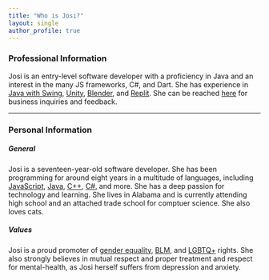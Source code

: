 ```yaml
---
title: "Who is Josi?"
layout: single
author_profile: true
---
```


### Professional Information

Josi is an entry-level software developer with a proficiency in Java and an interest in the many JS frameworks, C#, and Dart. She has experience in [Java with Swing](https://en.wikipedia.org/wiki/Swing_(Java)), [Unity](https://en.wikipedia.org/wiki/Unity_(game_engine)), [Blender](https://en.wikipedia.org/wiki/Blender_(software)), and [Replit](https://en.wikipedia.org/wiki/Replit). She can be reached [here](/_pages/contact) for business inquiries and feedback.

---

### Personal Information

##### General

Josi is a seventeen-year-old software developer. She has been programming for around eight years in a multitude of languages, including [JavaScript](https://en.wikipedia.org/wiki/JavaScript), [Java](https://en.wikipedia.org/wiki/Java_(programming_language)), [C++](https://en.wikipedia.org/wiki/C%2B%2B), [C#](https://en.wikipedia.org/wiki/C_Sharp_(programming_language)), and more. She has a deep passion for technology and learning. She lives in Alabama and is currently attending high school and an attached trade school for comptuer science. She also loves cats.

##### Values

Josi is a proud promoter of [gender equality](https://en.wikipedia.org/wiki/Gender_equality), [BLM](https://en.wikipedia.org/wiki/Black_Lives_Matter), and [LGBTQ+](https://en.wikipedia.org/wiki/LGBT) rights. She also strongly believes in mutual respect and proper treatment and respect for mental-health, as Josi herself suffers from depression and anxiety.